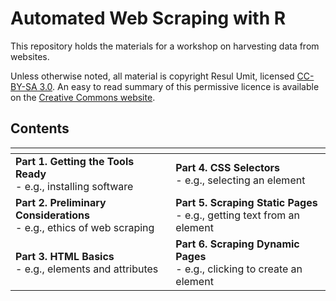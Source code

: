 # Automated Web Scraping with R

This repository holds the materials for a workshop on harvesting data from websites. 

Unless otherwise noted, all material is copyright Resul Umit, licensed [CC-BY-SA 3.0](https://github.com/resulumit/scrp_workshop/blob/master/LICENCE.md). An easy to read summary of this permissive licence is available on the [Creative Commons website](https://creativecommons.org/licenses/by-sa/3.0/).

## Contents

|[]() |      |
|------|------|
| **Part 1. Getting the Tools Ready** <br /> - e.g., installing software | **Part 4. CSS Selectors** <br /> - e.g., selecting an element | 
| **Part 2. Preliminary Considerations** <br /> - e.g., ethics of web scraping | **Part 5. Scraping Static Pages** <br /> - e.g., getting text from an element | 
| **Part 3. HTML Basics** <br /> - e.g., elements and attributes | **Part 6. Scraping Dynamic Pages** <br /> - e.g., clicking to create an element |
